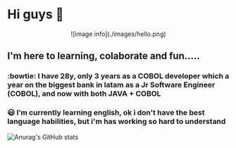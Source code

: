 # Hi guys 👋
<p align="center">
    ![image info](./images/hello.png)
</p>

## I'm here to learning, colaborate and fun..... 

### :bowtie: I have 28y, only 3 years as a COBOL developer which a year on the biggest bank in latam as a Jr Software Engineer (COBOL), and now with both JAVA + COBOL

### :smiley: I’m currently learning english, ok i don't have the best language habilities, but i'm has working so hard to understand 
 
![Anurag's GitHub stats](https://github-readme-stats.vercel.app/api?username=NelsonFSPa&hide=contribs,prs)